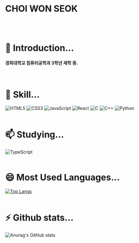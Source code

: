 # CHOI WON SEOK 
<br/><br/>
# 🔭 Introduction...

<h4> 경희대학교 컴퓨터공학과 3학년 재학 중. </h4>
<br/>

# 🌱 Skill...  

![HTML5](https://img.shields.io/badge/HTML5-E34F26?style=plastic&logo=HTML5&logoColor=white)
![CSS3](https://img.shields.io/badge/CSS3-1572B6?style=plastic&logo=CSS3&logoColor=white)
![JavaScript](https://img.shields.io/badge/JavaScript-F7DF1E?style=plastic&logo=JavaScript&logoColor=white)
![React](https://img.shields.io/badge/React-61DAFB?style=plastic&logo=React&logoColor=white)
![C](https://img.shields.io/badge/C-A8B9CC?style=plastic&logo=C&logoColor=white)
![C++](https://img.shields.io/badge/C++-00599C?style=plastic&logo=C++&logoColor=white)
![Python](https://img.shields.io/badge/Python-3776AB?style=plastic&logo=Python&logoColor=white)
<br/><br/>

 # 📫 Studying...
 
![TypeScript](https://img.shields.io/badge/TypeScript-3178C6?style=plastic&logo=TypeScript&logoColor=white)
<br/><br/>
  
# 😄 Most Used Languages...
[![Top Langs](https://github-readme-stats.vercel.app/api/top-langs/?username=dnjstjr123&langs_count=8)](https://github.com/dnjstjr123/github-readme-stats)
<br/><br/>

# ⚡ Github stats...
![Anurag's GitHub stats](https://github-readme-stats.vercel.app/api?username=dnjstjr123&show_icons=true&theme=radical)
